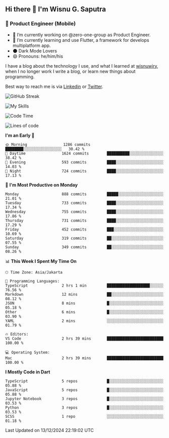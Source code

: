 ## Hi there 👋 I'm Wisnu G. Saputra

### :mobile_phone_off: Product Engineer (Mobile)

- 🔭 I’m currently working on @zero-one-group as Product Engineer.
- 🌱 I’m currently learning and use Flutter, a framework for develops multiplatform app.
- 🌑 Dark Mode Lovers
- 😄 Pronouns: he/him/his

I have a blog about the technology I use, and what I learned at [wisnuwiry](https://wisnuwiry.space/), when I no longer work I write a blog, or learn new things about programming.

Best way to reach me is via [Linkedin](https://www.linkedin.com/in/wisnu-saputra/) or [Twitter](https://twitter.com/wisnuwiry).

![GitHub Streak](https://streak-stats.demolab.com?user=wisnuwiry&theme=dark&hide_border=true)

![My Skills](https://skillicons.dev/icons?i=dart,flutter,kotlin,swift,go,js,css,neovim,git,linux&perline=5)

<!--START_SECTION:waka-->
![Code Time](http://img.shields.io/badge/Code%20Time-1%2C583%20hrs%2024%20mins-blue)

![Lines of code](https://img.shields.io/badge/From%20Hello%20World%20I%27ve%20Written-6.1%20million%20lines%20of%20code-blue)

**I'm an Early 🐤** 

```text
🌞 Morning                1286 commits        ████████░░░░░░░░░░░░░░░░░   30.42 % 
🌆 Daytime                1624 commits        ██████████░░░░░░░░░░░░░░░   38.42 % 
🌃 Evening                593 commits         ████░░░░░░░░░░░░░░░░░░░░░   14.03 % 
🌙 Night                  724 commits         ████░░░░░░░░░░░░░░░░░░░░░   17.13 % 
```
📅 **I'm Most Productive on Monday** 

```text
Monday                   888 commits         █████░░░░░░░░░░░░░░░░░░░░   21.01 % 
Tuesday                  733 commits         ████░░░░░░░░░░░░░░░░░░░░░   17.34 % 
Wednesday                755 commits         ████░░░░░░░░░░░░░░░░░░░░░   17.86 % 
Thursday                 731 commits         ████░░░░░░░░░░░░░░░░░░░░░   17.29 % 
Friday                   452 commits         ███░░░░░░░░░░░░░░░░░░░░░░   10.69 % 
Saturday                 319 commits         ██░░░░░░░░░░░░░░░░░░░░░░░   07.55 % 
Sunday                   349 commits         ██░░░░░░░░░░░░░░░░░░░░░░░   08.26 % 
```


📊 **This Week I Spent My Time On** 

```text
🕑︎ Time Zone: Asia/Jakarta

💬 Programming Languages: 
TypeScript               2 hrs 1 min         ███████████████████░░░░░░   76.56 % 
Markdown                 12 mins             ██░░░░░░░░░░░░░░░░░░░░░░░   08.12 % 
JSON                     8 mins              █░░░░░░░░░░░░░░░░░░░░░░░░   05.18 % 
Other                    6 mins              █░░░░░░░░░░░░░░░░░░░░░░░░   03.90 % 
YAML                     2 mins              ░░░░░░░░░░░░░░░░░░░░░░░░░   01.79 % 

🔥 Editors: 
VS Code                  2 hrs 39 mins       █████████████████████████   100.00 % 

💻 Operating System: 
Mac                      2 hrs 39 mins       █████████████████████████   100.00 % 
```

**I Mostly Code in Dart** 

```text
TypeScript               5 repos             █░░░░░░░░░░░░░░░░░░░░░░░░   05.88 % 
JavaScript               5 repos             █░░░░░░░░░░░░░░░░░░░░░░░░   05.88 % 
Jupyter Notebook         3 repos             █░░░░░░░░░░░░░░░░░░░░░░░░   03.53 % 
Python                   3 repos             █░░░░░░░░░░░░░░░░░░░░░░░░   03.53 % 
SCSS                     1 repo              ░░░░░░░░░░░░░░░░░░░░░░░░░   01.18 % 
```




 Last Updated on 13/12/2024 22:19:02 UTC
<!--END_SECTION:waka-->
